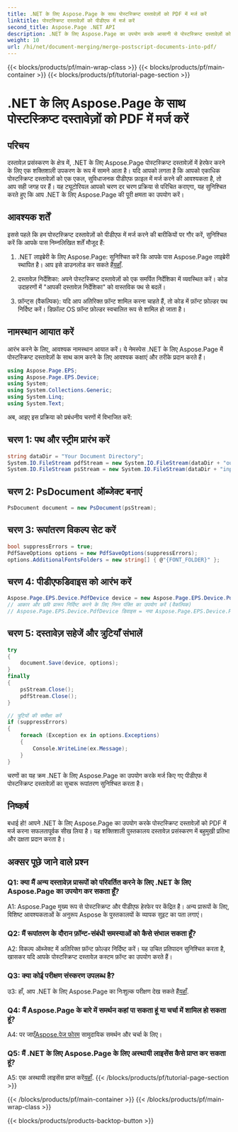 ```yaml
---
title: .NET के लिए Aspose.Page के साथ पोस्टस्क्रिप्ट दस्तावेज़ों को PDF में मर्ज करें
linktitle: पोस्टस्क्रिप्ट दस्तावेज़ों को पीडीएफ में मर्ज करें
second_title: Aspose.Page .NET API
description: .NET के लिए Aspose.Page का उपयोग करके आसानी से पोस्टस्क्रिप्ट दस्तावेज़ों को PDF में मर्ज करना सीखें। इस चरण-दर-चरण मार्गदर्शिका के साथ अपनी दस्तावेज़ प्रसंस्करण क्षमताओं को बढ़ाएँ।
weight: 10
url: /hi/net/document-merging/merge-postscript-documents-into-pdf/
---
```


{{< blocks/products/pf/main-wrap-class >}}
{{< blocks/products/pf/main-container >}}
{{< blocks/products/pf/tutorial-page-section >}}

# .NET के लिए Aspose.Page के साथ पोस्टस्क्रिप्ट दस्तावेज़ों को PDF में मर्ज करें

## परिचय

दस्तावेज़ प्रसंस्करण के क्षेत्र में, .NET के लिए Aspose.Page पोस्टस्क्रिप्ट दस्तावेज़ों में हेरफेर करने के लिए एक शक्तिशाली उपकरण के रूप में सामने आता है। यदि आपको लगता है कि आपको एकाधिक पोस्टस्क्रिप्ट दस्तावेज़ों को एक एकल, सुविधाजनक पीडीएफ फ़ाइल में मर्ज करने की आवश्यकता है, तो आप सही जगह पर हैं। यह ट्यूटोरियल आपको चरण दर चरण प्रक्रिया से परिचित कराएगा, यह सुनिश्चित करते हुए कि आप .NET के लिए Aspose.Page की पूरी क्षमता का उपयोग करें।

## आवश्यक शर्तें

इससे पहले कि हम पोस्टस्क्रिप्ट दस्तावेज़ों को पीडीएफ में मर्ज करने की बारीकियों पर गौर करें, सुनिश्चित करें कि आपके पास निम्नलिखित शर्तें मौजूद हैं:

1.  .NET लाइब्रेरी के लिए Aspose.Page: सुनिश्चित करें कि आपके पास Aspose.Page लाइब्रेरी स्थापित है। आप इसे डाउनलोड कर सकते हैं[यहाँ](https://releases.aspose.com/page/net/).

2. दस्तावेज़ निर्देशिका: अपने पोस्टस्क्रिप्ट दस्तावेज़ों को एक समर्पित निर्देशिका में व्यवस्थित करें। कोड उदाहरणों में "आपकी दस्तावेज़ निर्देशिका" को वास्तविक पथ से बदलें।

3. फ़ॉन्ट्स (वैकल्पिक): यदि आप अतिरिक्त फ़ॉन्ट शामिल करना चाहते हैं, तो कोड में फ़ॉन्ट फ़ोल्डर पथ निर्दिष्ट करें। डिफ़ॉल्ट OS फ़ॉन्ट फ़ोल्डर स्वचालित रूप से शामिल हो जाता है।

## नामस्थान आयात करें

आरंभ करने के लिए, आवश्यक नामस्थान आयात करें। ये नेमस्पेस .NET के लिए Aspose.Page में पोस्टस्क्रिप्ट दस्तावेज़ों के साथ काम करने के लिए आवश्यक कक्षाएं और तरीके प्रदान करते हैं।

```csharp
using Aspose.Page.EPS;
using Aspose.Page.EPS.Device;
using System;
using System.Collections.Generic;
using System.Linq;
using System.Text;
```

अब, आइए इस प्रक्रिया को प्रबंधनीय चरणों में विभाजित करें:

## चरण 1: पथ और स्ट्रीम प्रारंभ करें

```csharp
string dataDir = "Your Document Directory";
System.IO.FileStream pdfStream = new System.IO.FileStream(dataDir + "outputPDF_out.pdf", System.IO.FileMode.Create, System.IO.FileAccess.Write);
System.IO.FileStream psStream = new System.IO.FileStream(dataDir + "input.ps", System.IO.FileMode.Open, System.IO.FileAccess.Read);
```

## चरण 2: PsDocument ऑब्जेक्ट बनाएं

```csharp
PsDocument document = new PsDocument(psStream);
```

## चरण 3: रूपांतरण विकल्प सेट करें

```csharp
bool suppressErrors = true;
PdfSaveOptions options = new PdfSaveOptions(suppressErrors);
options.AdditionalFontsFolders = new string[] { @"{FONT_FOLDER}" };
```

## चरण 4: पीडीएफडिवाइस को आरंभ करें

```csharp
Aspose.Page.EPS.Device.PdfDevice device = new Aspose.Page.EPS.Device.PdfDevice(pdfStream);
// आकार और छवि प्रारूप निर्दिष्ट करने के लिए निम्न पंक्ति का उपयोग करें (वैकल्पिक)
// Aspose.Page.EPS.Device.PdfDevice डिवाइस = नया Aspose.Page.EPS.Device.PdfDevice(pdfStream, नया System.Drawing.Size(595, 842));
```

## चरण 5: दस्तावेज़ सहेजें और त्रुटियाँ संभालें

```csharp
try
{
    document.Save(device, options);
}
finally
{
    psStream.Close();
    pdfStream.Close();
}

// त्रुटियों की समीक्षा करें
if (suppressErrors)
{
    foreach (Exception ex in options.Exceptions)
    {
        Console.WriteLine(ex.Message);
    }
}
```

चरणों का यह क्रम .NET के लिए Aspose.Page का उपयोग करके मर्ज किए गए पीडीएफ में पोस्टस्क्रिप्ट दस्तावेज़ों का सुचारू रूपांतरण सुनिश्चित करता है।

## निष्कर्ष

बधाई हो! आपने .NET के लिए Aspose.Page का उपयोग करके पोस्टस्क्रिप्ट दस्तावेज़ों को PDF में मर्ज करना सफलतापूर्वक सीख लिया है। यह शक्तिशाली पुस्तकालय दस्तावेज़ प्रसंस्करण में बहुमुखी प्रतिभा और दक्षता प्रदान करता है।

## अक्सर पूछे जाने वाले प्रश्न

### Q1: क्या मैं अन्य दस्तावेज़ प्रारूपों को परिवर्तित करने के लिए .NET के लिए Aspose.Page का उपयोग कर सकता हूँ?

A1: Aspose.Page मुख्य रूप से पोस्टस्क्रिप्ट और पीडीएफ हेरफेर पर केंद्रित है। अन्य प्रारूपों के लिए, विशिष्ट आवश्यकताओं के अनुरूप Aspose के पुस्तकालयों के व्यापक सुइट का पता लगाएं।

### Q2: मैं रूपांतरण के दौरान फ़ॉन्ट-संबंधी समस्याओं को कैसे संभाल सकता हूँ?

A2: विकल्प ऑब्जेक्ट में अतिरिक्त फ़ॉन्ट फ़ोल्डर निर्दिष्ट करें। यह उचित प्रतिपादन सुनिश्चित करता है, खासकर यदि आपके पोस्टस्क्रिप्ट दस्तावेज़ कस्टम फ़ॉन्ट का उपयोग करते हैं।

### Q3: क्या कोई परीक्षण संस्करण उपलब्ध है?

 उ3: हाँ, आप .NET के लिए Aspose.Page का निःशुल्क परीक्षण देख सकते हैं[यहाँ](https://releases.aspose.com/).

### Q4: मैं Aspose.Page के बारे में समर्थन कहां पा सकता हूं या चर्चा में शामिल हो सकता हूं?

 A4: पर जाएँ[Aspose.पेज फोरम](https://forum.aspose.com/c/page/39) सामुदायिक समर्थन और चर्चा के लिए।

### Q5: मैं .NET के लिए Aspose.Page के लिए अस्थायी लाइसेंस कैसे प्राप्त कर सकता हूं?

 A5: एक अस्थायी लाइसेंस प्राप्त करें[यहाँ](https://purchase.aspose.com/temporary-license/).
{{< /blocks/products/pf/tutorial-page-section >}}

{{< /blocks/products/pf/main-container >}}
{{< /blocks/products/pf/main-wrap-class >}}

{{< blocks/products/products-backtop-button >}}
